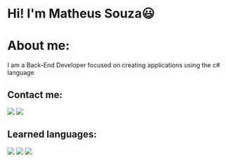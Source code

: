 # Hi! I'm Matheus Souza😃	
# About me: 
I am a Back-End Developer focused on creating applications using the c# language
## Contact me:
<div>
   <a href="https://www.linkedin.com/in/matheus-lima-8bb320203/"><img src="https://img.shields.io/badge/LinkedIn-0077B5?style=for-the-badge&logo=linkedin&logoColor=white"></a>
   <a href="https://github.com/sltheus" ><img src="https://img.shields.io/badge/GitHub-100000?style=for-the-badge&logo=github&logoColor=white"></a>
</div>

## Learned languages:
<div>
   <img src="https://img.shields.io/badge/CSS3-1572B6?style=for-the-badge&logo=css3&logoColor=white">
   <img src="https://img.shields.io/badge/HTML5-E34F26?style=for-the-badge&logo=html5&logoColor=white">
   <img src="https://img.shields.io/badge/C%23-239120?style=for-the-badge&logo=c-sharp&logoColor=white">
</div>
